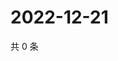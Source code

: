 # 2022-12-21

共 0 条

<!-- BEGIN WEIBO -->
<!-- 最后更新时间 Wed Dec 21 2022 23:15:03 GMT+0800 (China Standard Time) -->

<!-- END WEIBO -->
